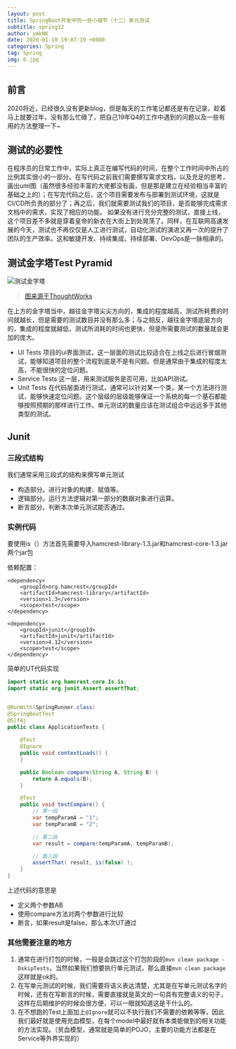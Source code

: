 ```yaml
---
layout: post
title: SpringBoot开发中的一些小细节（十二）单元测试
subtitle: spring12
author: ymkNK
date: 2020-01-10 19:07:19 +0800
categories: Spring
tag: Spring
img: 6.jpg
---
```

## 前言
2020将近，已经很久没有更新blog，但是每天的工作笔记都还是有在记录，趁着马上就要过年，没有那么忙碌了，把自己19年Q4的工作中遇到的问题以及一些有用的方法整理一下~

## 测试的必要性
在程序员的日常工作中，实际上真正在编写代码的时间，在整个工作时间中所占的比例其实很小的一部分。在写代码之前我们需要撰写需求文档，以及充足的思考，画出uml图（虽然很多经验丰富的大佬都没有画，但是那是建立在经验相当丰富的基础之上的）；在写完代码之后，这个项目需要发布与部署到测试环境，这就是CI/CD所负责的部分了；再之后，我们就需要测试我们的项目，是否能够完成需求文档中的需求，实现了相应的功能。 如果没有进行充分完整的测试，直接上线，这个项目差不多就是穿着皇帝的新衣在大街上到处晃荡了。同样，在互联网高速发展的今天，测试也不再仅仅是人工进行测试，自动化测试的演进又再一次的提升了团队的生产效率。这和敏捷开发、持续集成、持续部署、DevOps是一脉相承的。

## 测试金字塔Test Pyramid
![测试金字塔](https://insights.thoughtworks.cn/wp-content/uploads/2018/10/3.png)
>[图来源于ThoughtWorks](https://insights.thoughtworks.cn/practical-test-pyramid/)
 
 在上方的金字塔当中，越往金字塔尖尖方向的，集成的程度越高，测试所耗费的时间就越长，但是需要的测试数目并没有那么多；与之相反，越往金字塔底层方向的，集成的程度就越低，测试所消耗的时间也更快，但是所需要测试的数量就会更加的庞大。
 - UI Tests 项目的ui界面测试，这一层面的测试比较适合在上线之后进行冒烟测试，能够知道项目的整个流程到底是不是有问题。但是通常由于集成的程度太高，不能很快的定位问题。
 - Service Tests 这一层，用来测试服务是否可用，比如API测试。
 - Unit Tests 在代码层面进行测试，通常可以针对某一个类，某一个方法进行测试，能够快速定位问题。这个层级的层级能够保证一个系统的每一个基石都能够按照预期的那样进行工作。单元测试的数量应该在测试组合中远远多于其他类型的测试。

## Junit
### 三段式结构
我们通常采用三段式的结构来撰写单元测试
- 构造部分。进行对象的构建、赋值等。
- 逻辑部分。运行方法逻辑对第一部分的数据对象进行运算。
- 断言部分。判断本次单元测试能否通过。

### 实例代码
要使用is（）方法首先需要导入hamcrest-library-1.3.jar和hamcrest-core-1.3.jar两个jar包

依赖配置：

```
<dependency>
    <groupId>org.hamcrest</groupId>
    <artifactId>hamcrest-library</artifactId>
    <version>1.3</version>
    <scope>test</scope>
</dependency>

<dependency>
    <groupId>junit</groupId>
    <artifactId>junit</artifactId>
    <version>4.12</version>
    <scope>test</scope>
</dependency>
```

简单的UT代码实现

```Java
import static org.hamcrest.core.Is.is;
import static org.junit.Assert.assertThat;


@RunWith(SpringRunner.class)
@SpringBootTest
@Slf4j
public class ApplicationTests {
    
    @Test
    @Ignore
    public void contextLoads() {
    }

    public Boolean compare(String A, String B) {
        return A.equals(B);
    }

    @Test
    public void testCompare() {
        // 第一段
    	var tempParamA = "1";
        var tempParamB = "2";

        // 第二段
        var result = compare(tempParamA, tempParamB);

        // 第三段
		assertThat( result, is(false) );
    }
}
```

上述代码的意思是
- 定义两个参数AB
- 使用compare方法对两个参数进行比较
- 断言，如果result是false，那么本次UT通过

### 其他需要注意的地方
1. 通常在进行打包的时候，一般是会跳过这个打包阶段的`mvn clean package -DskipTests`，当然如果我们想要执行单元测试，那么直接`mvn clean package`这样就是ok的。
2. 在写单元测试的时候，我们需要将语义表达清楚，尤其是在写单元测试名字的时候，还有在写断言的时候，需要直接就是英文的一句具有完整语义的句子，这样在后期维护的时候会很方便，可以一眼就知道这是干什么的。
3. 在不想跑的Test上面加上`@Ignore`就可以不执行我们不需要的依赖等等，因此我们最好就是使用充血模型，在每个model中最好就有本类能做到的相关功能的方法实现。（贫血模型，通常就是简单的POJO，主要的功能方法都是在Service等外界实现的）
